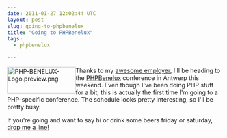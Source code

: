 ```yaml
---
date: 2011-01-27 12:02:44 UTC
layout: post
slug: going-to-phpbenelux
title: "Going to PHPBenelux"
tags:
  - phpbenelux

---
```

<p><a href="http://conference.phpbenelux.eu/2011/"><img alt="PHP-BENELUX-Logo.preview.png" src="/blog/user/files/logos/PHP-BENELUX-Logo.preview.png" style="width: 160px; height: 62px; float: left" /></a></p>

<p>Thanks to my <a href="http://www.ibuildings.nl/">awesome employer</a>, I'll be heading to the <a href="http://conference.phpbenelux.eu/2011/">PHPBenelux</a> conference in Antwerp this weekend. Even though I've been doing PHP stuff for a bit, this is actually the first time I'm going to a PHP-specific conference. The schedule looks pretty interesting, so I'll be pretty busy.</p>

<p>If you're going and want to say hi or drink some beers friday or saturday, <a href="/blog/about">drop me a line!</a></p>
